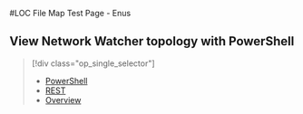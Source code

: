 #LOC File Map Test Page - Enus 

## View Network Watcher topology with PowerShell

> [!div class="op_single_selector"]
> - [PowerShell](network-watcher-topology-powershell.md)
> - [REST](network-watcher-topology-rest.md)
> - [Overview](network-watcher-topology-overview.md)